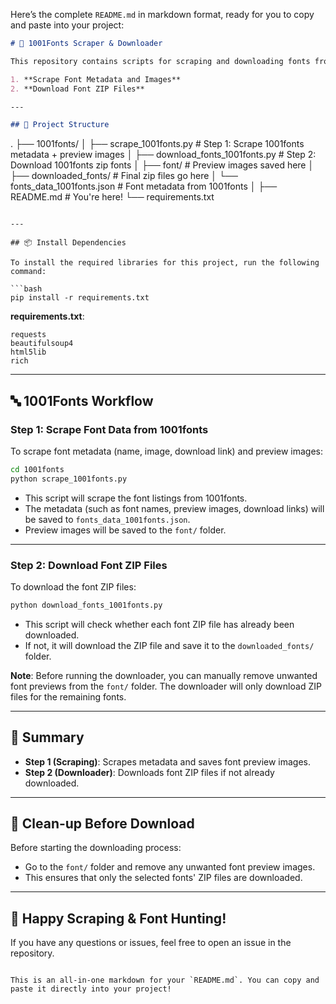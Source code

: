 Here’s the complete `README.md` in markdown format, ready for you to copy and paste into your project:

```markdown
# 🧠 1001Fonts Scraper & Downloader

This repository contains scripts for scraping and downloading fonts from **[1001fonts.com](https://www.1001fonts.com/)**. The process is divided into two steps:

1. **Scrape Font Metadata and Images**
2. **Download Font ZIP Files**

---

## 📁 Project Structure

```
.
├── 1001fonts/
│   ├── scrape_1001fonts.py          # Step 1: Scrape 1001fonts metadata + preview images
│   ├── download_fonts_1001fonts.py  # Step 2: Download 1001fonts zip fonts
│   ├── font/                        # Preview images saved here
│   ├── downloaded_fonts/            # Final zip files go here
│   └── fonts_data_1001fonts.json    # Font metadata from 1001fonts
│
├── README.md                        # You're here!
└── requirements.txt
```

---

## 📦 Install Dependencies

To install the required libraries for this project, run the following command:

```bash
pip install -r requirements.txt
```

**requirements.txt**:

```
requests
beautifulsoup4
html5lib
rich
```

---

## 🔤 1001Fonts Workflow

### Step 1: Scrape Font Data from 1001fonts

To scrape font metadata (name, image, download link) and preview images:

```bash
cd 1001fonts
python scrape_1001fonts.py
```

- This script will scrape the font listings from 1001fonts.
- The metadata (such as font names, preview images, download links) will be saved to `fonts_data_1001fonts.json`.
- Preview images will be saved to the `font/` folder.

---

### Step 2: Download Font ZIP Files

To download the font ZIP files:

```bash
python download_fonts_1001fonts.py
```

- This script will check whether each font ZIP file has already been downloaded.
- If not, it will download the ZIP file and save it to the `downloaded_fonts/` folder.

**Note**: Before running the downloader, you can manually remove unwanted font previews from the `font/` folder. The downloader will only download ZIP files for the remaining fonts.

---

## 🎯 Summary

- **Step 1 (Scraping)**: Scrapes metadata and saves font preview images.
- **Step 2 (Downloader)**: Downloads font ZIP files if not already downloaded.

---

## 🧹 Clean-up Before Download

Before starting the downloading process:
- Go to the `font/` folder and remove any unwanted font preview images.
- This ensures that only the selected fonts' ZIP files are downloaded.

---

## 🖤 Happy Scraping & Font Hunting!

If you have any questions or issues, feel free to open an issue in the repository.
```

This is an all-in-one markdown for your `README.md`. You can copy and paste it directly into your project!
